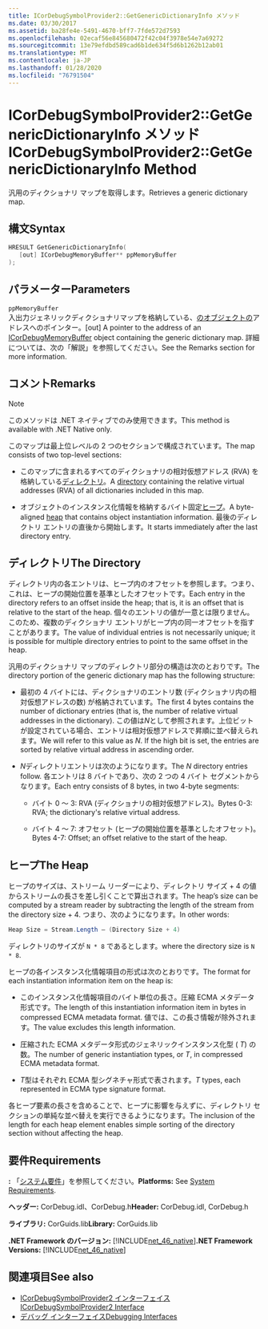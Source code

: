 ```yaml
---
title: ICorDebugSymbolProvider2::GetGenericDictionaryInfo メソッド
ms.date: 03/30/2017
ms.assetid: ba28fe4e-5491-4670-bff7-7fde572d7593
ms.openlocfilehash: 02ecaf56e845680472f42c04f3978e54e7a69272
ms.sourcegitcommit: 13e79efdbd589cad6b1de634f5d6b1262b12ab01
ms.translationtype: MT
ms.contentlocale: ja-JP
ms.lasthandoff: 01/28/2020
ms.locfileid: "76791504"
---
```

# <a name="icordebugsymbolprovider2getgenericdictionaryinfo-method"></a><span data-ttu-id="dee17-102">ICorDebugSymbolProvider2::GetGenericDictionaryInfo メソッド</span><span class="sxs-lookup"><span data-stu-id="dee17-102">ICorDebugSymbolProvider2::GetGenericDictionaryInfo Method</span></span>

<span data-ttu-id="dee17-103">汎用のディクショナリ マップを取得します。</span><span class="sxs-lookup"><span data-stu-id="dee17-103">Retrieves a generic dictionary map.</span></span>

## <a name="syntax"></a><span data-ttu-id="dee17-104">構文</span><span class="sxs-lookup"><span data-stu-id="dee17-104">Syntax</span></span>

```cpp
HRESULT GetGenericDictionaryInfo(
   [out] ICorDebugMemoryBuffer** ppMemoryBuffer
);
```

## <a name="parameters"></a><span data-ttu-id="dee17-105">パラメーター</span><span class="sxs-lookup"><span data-stu-id="dee17-105">Parameters</span></span>

`ppMemoryBuffer`\
<span data-ttu-id="dee17-106">入出力ジェネリックディクショナリマップを格納している、[のオブジェクトの](icordebugmemorybuffer-interface.md)アドレスへのポインター。</span><span class="sxs-lookup"><span data-stu-id="dee17-106">[out] A pointer to the address of an [ICorDebugMemoryBuffer](icordebugmemorybuffer-interface.md) object containing the generic dictionary map.</span></span> <span data-ttu-id="dee17-107">詳細については、次の「解説」を参照してください。</span><span class="sxs-lookup"><span data-stu-id="dee17-107">See the Remarks section for more information.</span></span>

## <a name="remarks"></a><span data-ttu-id="dee17-108">コメント</span><span class="sxs-lookup"><span data-stu-id="dee17-108">Remarks</span></span>

> [!NOTE]
> <span data-ttu-id="dee17-109">このメソッドは .NET ネイティブでのみ使用できます。</span><span class="sxs-lookup"><span data-stu-id="dee17-109">This method is available with .NET Native only.</span></span>

<span data-ttu-id="dee17-110">このマップは最上位レベルの 2 つのセクションで構成されています。</span><span class="sxs-lookup"><span data-stu-id="dee17-110">The map consists of two top-level sections:</span></span>

- <span data-ttu-id="dee17-111">このマップに含まれるすべてのディクショナリの相対仮想アドレス (RVA) を格納している[ディレクトリ](#Directory)。</span><span class="sxs-lookup"><span data-stu-id="dee17-111">A [directory](#Directory) containing the relative virtual addresses (RVA) of all dictionaries included in this map.</span></span>

- <span data-ttu-id="dee17-112">オブジェクトのインスタンス化情報を格納するバイト固定[ヒープ](#Heap)。</span><span class="sxs-lookup"><span data-stu-id="dee17-112">A byte-aligned [heap](#Heap) that contains object instantiation information.</span></span> <span data-ttu-id="dee17-113">最後のディレクトリ エントリの直後から開始します。</span><span class="sxs-lookup"><span data-stu-id="dee17-113">It starts immediately after the last directory entry.</span></span>

<a name="Directory"></a>

## <a name="the-directory"></a><span data-ttu-id="dee17-114">ディレクトリ</span><span class="sxs-lookup"><span data-stu-id="dee17-114">The Directory</span></span>

<span data-ttu-id="dee17-115">ディレクトリ内の各エントリは、ヒープ内のオフセットを参照します。つまり、これは、ヒープの開始位置を基準としたオフセットです。</span><span class="sxs-lookup"><span data-stu-id="dee17-115">Each entry in the directory refers to an offset inside the heap; that is, it is an offset that is relative to the start of the heap.</span></span> <span data-ttu-id="dee17-116">個々のエントリの値が一意とは限りません。このため、複数のディクショナリ エントリがヒープ内の同一オフセットを指すことがあります。</span><span class="sxs-lookup"><span data-stu-id="dee17-116">The value of individual entries is not necessarily unique; it is possible for multiple directory entries to point to the same offset in the heap.</span></span>

<span data-ttu-id="dee17-117">汎用のディクショナリ マップのディレクトリ部分の構造は次のとおりです。</span><span class="sxs-lookup"><span data-stu-id="dee17-117">The directory portion of the generic dictionary map has the following structure:</span></span>

- <span data-ttu-id="dee17-118">最初の 4 バイトには、ディクショナリのエントリ数 (ディクショナリ内の相対仮想アドレスの数) が格納されています。</span><span class="sxs-lookup"><span data-stu-id="dee17-118">The first 4 bytes contains the number of dictionary entries (that is, the number of relative virtual addresses in the dictionary).</span></span> <span data-ttu-id="dee17-119">この値は*N*として参照されます。上位ビットが設定されている場合、エントリは相対仮想アドレスで昇順に並べ替えられます。</span><span class="sxs-lookup"><span data-stu-id="dee17-119">We will refer to this value as *N*. If the high bit is set, the entries are sorted by relative virtual address in ascending order.</span></span>

- <span data-ttu-id="dee17-120">*N*ディレクトリエントリは次のようになります。</span><span class="sxs-lookup"><span data-stu-id="dee17-120">The *N* directory entries follow.</span></span> <span data-ttu-id="dee17-121">各エントリは 8 バイトであり、次の 2 つの 4 バイト セグメントからなります。</span><span class="sxs-lookup"><span data-stu-id="dee17-121">Each entry consists of 8 bytes, in two 4-byte segments:</span></span>

  - <span data-ttu-id="dee17-122">バイト 0 ～ 3: RVA (ディクショナリの相対仮想アドレス)。</span><span class="sxs-lookup"><span data-stu-id="dee17-122">Bytes 0-3: RVA; the dictionary's relative virtual address.</span></span>

  - <span data-ttu-id="dee17-123">バイト 4 ～ 7: オフセット (ヒープの開始位置を基準としたオフセット)。</span><span class="sxs-lookup"><span data-stu-id="dee17-123">Bytes 4-7: Offset; an offset relative to the start of the heap.</span></span>

<a name="Heap"></a>

## <a name="the-heap"></a><span data-ttu-id="dee17-124">ヒープ</span><span class="sxs-lookup"><span data-stu-id="dee17-124">The Heap</span></span>

<span data-ttu-id="dee17-125">ヒープのサイズは、ストリーム リーダーにより、ディレクトリ サイズ + 4 の値からストリームの長さを差し引くことで算出されます。</span><span class="sxs-lookup"><span data-stu-id="dee17-125">The heap’s size can be computed by a stream reader by subtracting the length of the stream from the directory size + 4.</span></span> <span data-ttu-id="dee17-126">つまり、次のようになります。</span><span class="sxs-lookup"><span data-stu-id="dee17-126">In other words:</span></span>

```csharp
Heap Size = Stream.Length – (Directory Size + 4)
```

<span data-ttu-id="dee17-127">ディレクトリのサイズが `N * 8` であるとします。</span><span class="sxs-lookup"><span data-stu-id="dee17-127">where the directory size is `N * 8`.</span></span>

<span data-ttu-id="dee17-128">ヒープの各インスタンス化情報項目の形式は次のとおりです。</span><span class="sxs-lookup"><span data-stu-id="dee17-128">The format for each instantiation information item on the heap is:</span></span>

- <span data-ttu-id="dee17-129">このインスタンス化情報項目のバイト単位の長さ。圧縮 ECMA メタデータ形式です。</span><span class="sxs-lookup"><span data-stu-id="dee17-129">The length of this instantiation information item in bytes in compressed ECMA metadata format.</span></span> <span data-ttu-id="dee17-130">値では、この長さ情報が除外されます。</span><span class="sxs-lookup"><span data-stu-id="dee17-130">The value excludes this length information.</span></span>

- <span data-ttu-id="dee17-131">圧縮された ECMA メタデータ形式のジェネリックインスタンス化型 ( *T*) の数。</span><span class="sxs-lookup"><span data-stu-id="dee17-131">The number of generic instantiation types, or *T*, in compressed ECMA metadata format.</span></span>

- <span data-ttu-id="dee17-132">*T*型はそれぞれ ECMA 型シグネチャ形式で表されます。</span><span class="sxs-lookup"><span data-stu-id="dee17-132">*T* types, each represented in ECMA type signature format.</span></span>

<span data-ttu-id="dee17-133">各ヒープ要素の長さを含めることで、ヒープに影響を与えずに、ディレクトリ セクションの単純な並べ替えを実行できるようになります。</span><span class="sxs-lookup"><span data-stu-id="dee17-133">The inclusion of the length for each heap element enables simple sorting of the directory section without affecting the heap.</span></span>

## <a name="requirements"></a><span data-ttu-id="dee17-134">要件</span><span class="sxs-lookup"><span data-stu-id="dee17-134">Requirements</span></span>

<span data-ttu-id="dee17-135">**:** 「[システム要件](../../../../docs/framework/get-started/system-requirements.md)」を参照してください。</span><span class="sxs-lookup"><span data-stu-id="dee17-135">**Platforms:** See [System Requirements](../../../../docs/framework/get-started/system-requirements.md).</span></span>

<span data-ttu-id="dee17-136">**ヘッダー:** CorDebug.idl、CorDebug.h</span><span class="sxs-lookup"><span data-stu-id="dee17-136">**Header:** CorDebug.idl, CorDebug.h</span></span>

<span data-ttu-id="dee17-137">**ライブラリ:** CorGuids.lib</span><span class="sxs-lookup"><span data-stu-id="dee17-137">**Library:** CorGuids.lib</span></span>

<span data-ttu-id="dee17-138">**.NET Framework のバージョン:** [!INCLUDE[net_46_native](../../../../includes/net-46-native-md.md)]</span><span class="sxs-lookup"><span data-stu-id="dee17-138">**.NET Framework Versions:** [!INCLUDE[net_46_native](../../../../includes/net-46-native-md.md)]</span></span>

## <a name="see-also"></a><span data-ttu-id="dee17-139">関連項目</span><span class="sxs-lookup"><span data-stu-id="dee17-139">See also</span></span>

- [<span data-ttu-id="dee17-140">ICorDebugSymbolProvider2 インターフェイス</span><span class="sxs-lookup"><span data-stu-id="dee17-140">ICorDebugSymbolProvider2 Interface</span></span>](icordebugsymbolprovider2-interface.md)
- [<span data-ttu-id="dee17-141">デバッグ インターフェイス</span><span class="sxs-lookup"><span data-stu-id="dee17-141">Debugging Interfaces</span></span>](debugging-interfaces.md)
